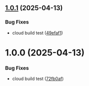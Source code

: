## [1.0.1](https://github.com/victoradepoju/configuration-server/compare/v1.0.0...v1.0.1) (2025-04-13)


### Bug Fixes

* cloud build test ([49efaf1](https://github.com/victoradepoju/configuration-server/commit/49efaf113440e4eea9c716106d3a4f3987f66860))

# 1.0.0 (2025-04-13)


### Bug Fixes

* cloud build test ([72fb0af](https://github.com/victoradepoju/configuration-server/commit/72fb0afa7c052bdbf220a71b32f3f07cc7af8dec))
